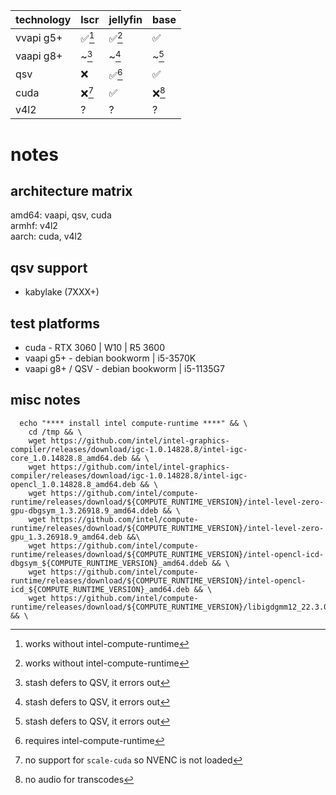 | technology | lscr    | jellyfin | base  |
|------------|---------|----------|-------|
| vvapi g5+  | ✅[^1] | ✅[^1]  |  ✅   |
| vaapi g8+  | ~[^5]   | ~[^5]    | ~[^5] |
| qsv        | ❌       | ✅[^4]  | ✅    |
| cuda       | ❌[^2]   | ✅      | ❌[^3] |
| v4l2       | ?       | ?        | ?     |

# notes
[^1]: works without intel-compute-runtime  
[^2]: no support for `scale-cuda` so NVENC is not loaded  
[^3]: no audio for transcodes  
[^4]: requires intel-compute-runtime  
[^5]: stash defers to QSV, it errors out  

## architecture matrix
amd64: vaapi, qsv, cuda  
armhf: v4l2  
aarch: cuda, v4l2  

## qsv support
- kabylake (7XXX+)

## test platforms
- cuda - RTX 3060 | W10 | R5 3600
- vaapi g5+ - debian bookworm | i5-3570K
- vaapi g8+ / QSV - debian bookworm | i5-1135G7

## misc notes
```
  echo "**** install intel compute-runtime ****" && \
    cd /tmp && \
    wget https://github.com/intel/intel-graphics-compiler/releases/download/igc-1.0.14828.8/intel-igc-core_1.0.14828.8_amd64.deb && \
    wget https://github.com/intel/intel-graphics-compiler/releases/download/igc-1.0.14828.8/intel-igc-opencl_1.0.14828.8_amd64.deb && \
    wget https://github.com/intel/compute-runtime/releases/download/${COMPUTE_RUNTIME_VERSION}/intel-level-zero-gpu-dbgsym_1.3.26918.9_amd64.ddeb && \
    wget https://github.com/intel/compute-runtime/releases/download/${COMPUTE_RUNTIME_VERSION}/intel-level-zero-gpu_1.3.26918.9_amd64.deb &&\
    wget https://github.com/intel/compute-runtime/releases/download/${COMPUTE_RUNTIME_VERSION}/intel-opencl-icd-dbgsym_${COMPUTE_RUNTIME_VERSION}_amd64.ddeb && \
    wget https://github.com/intel/compute-runtime/releases/download/${COMPUTE_RUNTIME_VERSION}/intel-opencl-icd_${COMPUTE_RUNTIME_VERSION}_amd64.deb && \
    wget https://github.com/intel/compute-runtime/releases/download/${COMPUTE_RUNTIME_VERSION}/libigdgmm12_22.3.0_amd64.deb && \
```

